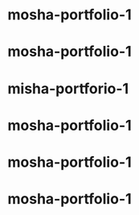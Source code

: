 # mosha-portfolio-1
# mosha-portfolio-1
# misha-portforio-1
# mosha-portfolio-1
# mosha-portfolio-1
# mosha-portfolio-1
